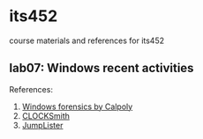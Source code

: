 # its452
course materials and references for its452

## lab07: Windows recent activities
References:
1. [Windows forensics by Calpoly](https://cci.calpoly.edu/2019-digital-forensics-downloads)
2. [CLOCKSmith](http://evigator.com/free-apps/clocksmith)
3. [JumpLister](https://github.com/woanware/JumpLister)
